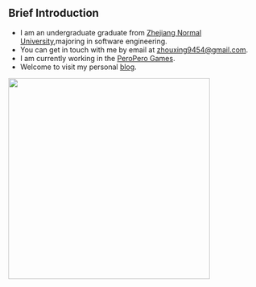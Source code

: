 ## Brief Introduction

- I am an undergraduate graduate from [Zhejiang Normal University](https://www.zjnu.edu.cn/),majoring in software engineering.
- You can get in touch with me by email at [zhouxing9454@gmail.com](mailto:zhouxing9454@gmail.com).
- I am currently working in the [PeroPero Games](https://musedash.peropero.net/).
- Welcome to visit my personal [blog](https://zhouxing9454.github.io/).


<img align="center" width="400" src="https://github-readme-stats.vercel.app/api?username=zhouxing9454&theme=transparent&include_all_commits=true&show_icons=true&hide_border=true" />
